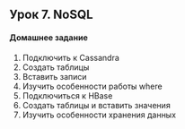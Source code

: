 ## Урок 7. NoSQL

#### Домашнее задание
1. Подключить к Cassandra
2. Создать таблицы
3. Вставить записи
4. Изучить особенности работы where
5. Подключиться к HBase
6. Создать таблицы и вставить значения
7. Изучить особенности хранения данных
